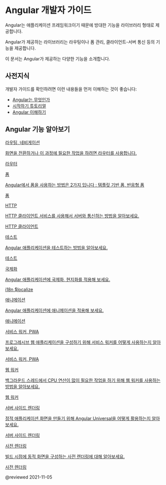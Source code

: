 <!--
# Angular developer guides
-->
# Angular 개발자 가이드

<!--
As an application framework, Angular includes a collection of well-integrated libraries that cover a wide variety of features.

The Angular libraries include routing, forms management, client-server communication, and more.

This topic lists the various developer guides for you to learn more about these Angular features and to help you determine the correct use of each in your application.
-->
Angular는 애플리케이션 프레임워크이기 때문에 방대한 기능을 라이브러리 형태로 제공합니다.

Angular가 제공하는 라이브러리는 라우팅이나 폼 관리, 클라이언트-서버 통신 등의 기능을 제공합니다.

이 문서는 Angular가 제공하는 다양한 기능을 소개합니다.


<!--
## Prerequisites
-->
## 사전지식

<!--
To get the most out of these developer guides, you should review the following topics:

*   [What is Angular][AioGuideWhatIsAngular]
*   [Getting started tutorial][AioStart]
*   [Understanding Angular][AioGuideUnderstandingAngularOverview]
-->
개발자 가이드를 확인하려면 이런 내용들을 먼저 이해하는 것이 좋습니다:

*   [Angular는 무엇인가][AioGuideWhatIsAngular]
*   [시작하기 튜토리얼][AioStart]
*   [Angular 이해하기][AioGuideUnderstandingAngularOverview]


<!--
## Learn about Angular's features
-->
## Angular 기능 알아보기

<!--
<div class="card-container">
  <a href="guide/routing-overview" class="docs-card" title="Routing and navigation developer guide">
    <section>Routing and Navigation</section>
    <p>Learn how to use the Angular router to handle page navigation and other tasks.</p>
    <p class="card-footer">Router</p>
  </a>
  <a href="guide/forms-overview" class="docs-card" title="Angular forms developer guide">
    <section>Forms</section>
    <p>Learn about the two approaches to forms in Angular: template-driven and reactive.</p>
    <p class="card-footer">Forms</p>
  </a>
  <a href="guide/http" class="docs-card" title="Angular HTTP client developer guide">
    <section>HTTP</section>
    <p>Learn how to connect to a server using the HTTP client service in Angular.</p>
    <p class="card-footer">HTTP client</p>
  </a>
  <a href="guide/testing" class="docs-card" title="Angular testing developer guide">
    <section>Testing</section>
    <p>Learn about tips and techniques for testing Angular applications.</p>
    <p class="card-footer">Testing</p>
  </a>
  <a href="guide/i18n-overview" class="docs-card" title="Angular internationalization developer guide">
    <section>Internationalization</section>
    <p>Learn how to localize your Angular application.</p>
    <p class="card-footer">i18n and &dollar;localize</p>
  </a>
  <a href="guide/animations" class="docs-card" title="Angular animations developer guide">
    <section>Animations</section>
    <p>Learn about how to add an animation to your Angular application.</p>
    <p class="card-footer">Animations</p>
  </a>
  <a href="guide/service-worker-intro" class="docs-card" title="Angular service worker developer guide">
    <section>Service Workers and PWA</section>
    <p>Learn about how to use a service worker to create a progressive web application.</p>
    <p class="card-footer">Service workers and PWA</p>
  </a>
  <a href="guide/web-worker" class="docs-card" title="Web Workers">
    <section>Web Workers</section>
    <p>Learn more about how to use a web worker to run a CPU-intensive computation in a background thread.</p>
    <p class="card-footer">Web Workers</p>
  </a>
  <a href="guide/universal" class="docs-card" title="Server-side rendering">
    <section>Server-side rendering</section>
    <p>Learn more about how to use Angular Universal to create a static application page.</p>
    <p class="card-footer">Server-side rendering</p>
  </a>
  <a href="guide/prerendering" class="docs-card" title="Pre-rendering">
    <section>Pre-rendering</section>
    <p>Learn about how to use pre-rendering to process a dynamic page at build time.</p>
    <p class="card-footer">Pre-rendering</p>
  </a>
</div>
-->
<div class="card-container">
  <a href="guide/routing-overview" class="docs-card" title="Routing and navigation developer guide">
    <section>라우팅, 네비게이션</section>
    <p>화면을 전환하거나 이 과정에 필요한 작업을 하려면 라우터를 사용합니다.</p>
    <p class="card-footer">라우터</p>
  </a>
  <a href="guide/forms-overview" class="docs-card" title="Angular forms developer guide">
    <section>폼</section>
    <p>Angular에서 폼을 사용하는 방법은 2가지 입니다 : 템플릿 기반 폼, 반응형 폼</p>
    <p class="card-footer">폼</p>
  </a>
  <a href="guide/http" class="docs-card" title="Angular HTTP client developer guide">
    <section>HTTP</section>
    <p>HTTP 클라이언트 서비스를 사용해서 서버와 통신하는 방법을 알아보세요.</p>
    <p class="card-footer">HTTP 클라이언트</p>
  </a>
  <a href="guide/testing" class="docs-card" title="Angular testing developer guide">
    <section>테스트</section>
    <p>Angular 애플리케이션을 테스트하는 방법을 알아보세요.</p>
    <p class="card-footer">테스트</p>
  </a>
  <a href="guide/i18n-overview" class="docs-card" title="Angular internationalization developer guide">
    <section>국제화</section>
    <p>Angular 애플리케이션에 국제화, 현지화를 적용해 보세요.</p>
    <p class="card-footer">i18n &dollar;localize</p>
  </a>
  <a href="guide/animations" class="docs-card" title="Angular animations developer guide">
    <section>애니메이션</section>
    <p>Angular 애플리케이션에 애니메이션을 적용해 보세요.</p>
    <p class="card-footer">애니메이션</p>
  </a>
  <a href="guide/service-worker-intro" class="docs-card" title="Angular service worker developer guide">
    <section>서비스 워커, PWA</section>
    <p>프로그레시브 웹 애플리케이션을 구성하기 위해 서비스 워커를 어떻게 사용하는지 알아보세요.</p>
    <p class="card-footer">서비스 워커, PWA</p>
  </a>
  <a href="guide/web-worker" class="docs-card" title="Web Workers">
    <section>웹 워커</section>
    <p>백그라운드 스레드에서 CPU 연산이 많이 필요한 작업을 하기 위해 웹 워커를 사용하는 방법을 알아보세요.</p>
    <p class="card-footer">웹 워커</p>
  </a>
  <a href="guide/universal" class="docs-card" title="Server-side rendering">
    <section>서버 사이드 렌더링</section>
    <p>정적 애플리케이션 화면을 만들기 위해 Angular Universal을 어떻게 활용하는지 알아보세요.</p>
    <p class="card-footer">서버 사이드 렌더링</p>
  </a>
  <a href="guide/prerendering" class="docs-card" title="Pre-rendering">
    <section>사전 렌더링</section>
    <p>빌드 시점에 동적 화면을 구성하는 사전 렌더링에 대해 알아보세요.</p>
    <p class="card-footer">사전 렌더링</p>
  </a>
</div>


<!-- links -->

[AioGuideUnderstandingAngularOverview]: guide/understanding-angular-overview "Understanding Angular | Angular"

[AioGuideWhatIsAngular]: guide/what-is-angular "What is Angular\? | Angular"

[AioStart]: start "Getting started with Angular | Angular"

<!-- external links -->

<!-- end links -->

@reviewed 2021-11-05
